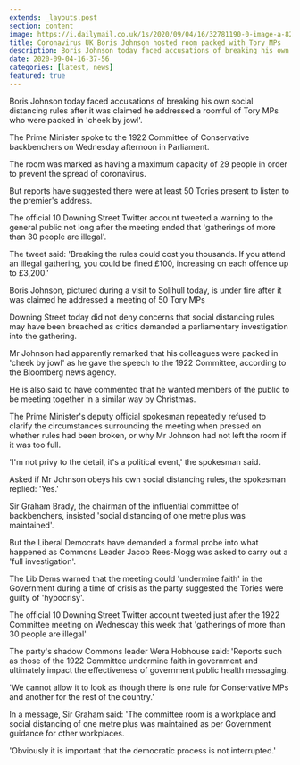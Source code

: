 ```yaml
---
extends: _layouts.post
section: content
image: https://i.dailymail.co.uk/1s/2020/09/04/16/32781190-0-image-a-82_1599231787776.jpg 
title: Coronavirus UK Boris Johnson hosted room packed with Tory MPs 
description: Boris Johnson today faced accusations of breaking his own social distancing rules after it was claimed he addressed a roomful of Tory MPs who were packed in cheek by jowl. 
date: 2020-09-04-16-37-56 
categories: [latest, news] 
featured: true 
--- 
```

Boris Johnson today faced accusations of breaking his own social distancing rules after it was claimed he addressed a roomful of Tory MPs who were packed in 'cheek by jowl'. 

The Prime Minister spoke to the 1922 Committee of Conservative backbenchers on Wednesday afternoon in Parliament. 

The room was marked as having a maximum capacity of 29 people in order to prevent the spread of coronavirus. 

But reports have suggested there were at least 50 Tories present to listen to the premier's address. 

The official 10 Downing Street Twitter account tweeted a warning to the general public not long after the meeting ended that 'gatherings of more than 30 people are illegal'. 

The tweet said: 'Breaking the rules could cost you thousands. If you attend an illegal gathering, you could be fined £100, increasing on each offence up to £3,200.' 

Boris Johnson, pictured during a visit to Solihull today, is under fire after it was claimed he addressed a meeting of 50 Tory MPs

Downing Street today did not deny concerns that social distancing rules may have been breached as critics demanded a parliamentary investigation into the gathering. 

Mr Johnson had apparently remarked that his colleagues were packed in 'cheek by jowl' as he gave the speech to the 1922 Committee, according to the Bloomberg news agency.

He is also said to have commented that he wanted members of the public to be meeting together in a similar way by Christmas.   

The Prime Minister's deputy official spokesman repeatedly refused to clarify the circumstances surrounding the meeting when pressed on whether rules had been broken, or why Mr Johnson had not left the room if it was too full.

'I'm not privy to the detail, it's a political event,' the spokesman said. 

Asked if Mr Johnson obeys his own social distancing rules, the spokesman replied: 'Yes.'

Sir Graham Brady, the chairman of the influential committee of backbenchers, insisted 'social distancing of one metre plus was maintained'. 

But the Liberal Democrats have demanded a formal probe into what happened as Commons Leader Jacob Rees-Mogg was asked to carry out a 'full investigation'. 

The Lib Dems warned that the meeting could 'undermine faith' in the Government during a time of crisis as the party suggested the Tories were guilty of 'hypocrisy'. 

The official 10 Downing Street Twitter account tweeted just after the 1922 Committee meeting on Wednesday this week that 'gatherings of more than 30 people are illegal'

The party's shadow Commons leader Wera Hobhouse said: 'Reports such as those of the 1922 Committee undermine faith in government and ultimately impact the effectiveness of government public health messaging.

'We cannot allow it to look as though there is one rule for Conservative MPs and another for the rest of the country.'

In a message, Sir Graham said: 'The committee room is a workplace and social distancing of one metre plus was maintained as per Government guidance for other workplaces.

'Obviously it is important that the democratic process is not interrupted.' 

